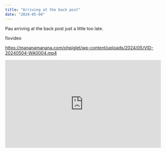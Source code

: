 ```yaml
---
title: "Arriving at the back post"
date: "2024-05-04"
---
```


Pau arriving at the back post just a little too late.

fixvideo

https://mananamanana.com/ohpiglet/wp-content/uploads/2024/05/VID-20240504-WA0004.mp4

<div style="padding:56.37% 0 0 0;position:relative;"><iframe src="https://player.vimeo.com/video/993588343?badge=0&amp;autopause=0&amp;player_id=0&amp;app_id=58479" frameborder="0" allow="autoplay; fullscreen; picture-in-picture; clipboard-write" style="position:absolute;top:0;left:0;width:100%;height:100%;" title="VID-20240504-WA0004"></iframe></div><script src="https://player.vimeo.com/api/player.js"></script>

